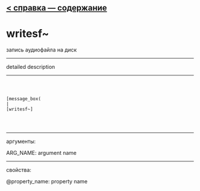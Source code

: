 [< справка — содержание](ceammc_lib.html)
---

# writesf~


запись аудиофайла на диск

---

detailed description
<br>


---


```



[message_box(                                 
|
[writesf~]


            
```

---
аргументы:

ARG_NAME: argument name<br>

---
свойства:

@property_name: property name<br>

